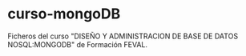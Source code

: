 # curso-mongoDB

Ficheros del curso "DISEÑO Y ADMINISTRACION DE BASE DE DATOS NOSQL:MONGODB" de Formación FEVAL.
